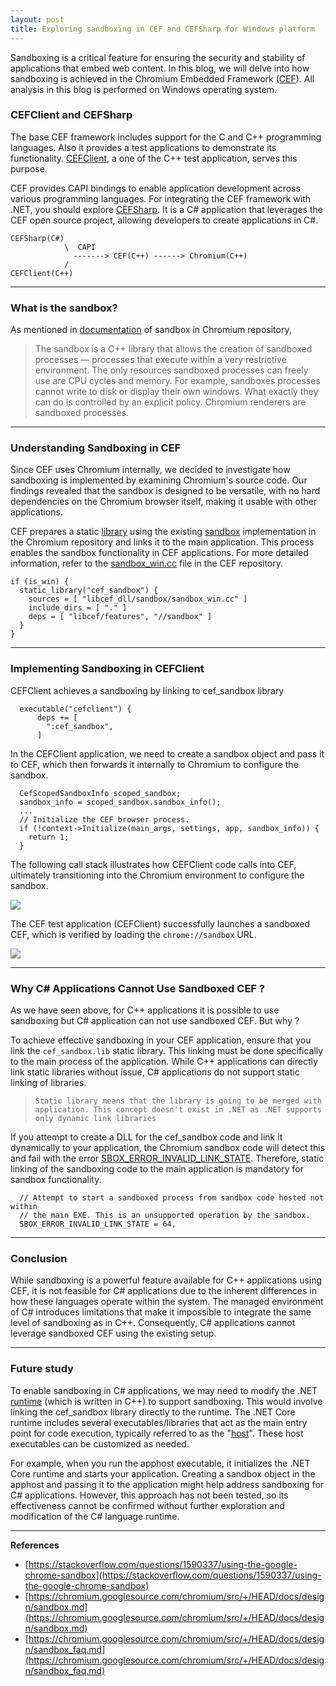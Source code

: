 ```yaml
---
layout: post
title: Exploring sandboxing in CEF and CEFSharp for Windows platform
---
```

Sandboxing is a critical feature for ensuring the security and stability of applications that embed web content. In this blog, we will delve into how sandboxing is achieved in the Chromium Embedded Framework ([CEF](https://bitbucket.org/chromiumembedded/cef/src/master/)). All analysis in this blog is performed on Windows operating system.


### CEFClient and CEFSharp
The base CEF framework includes support for the C and C++ programming languages. Also it provides a test applications to demonstrate its functionality. [CEFClient](https://bitbucket.org/chromiumembedded/cef/src/master/tests/cefclient/), a one of the C++ test application, serves this purpose. 

CEF provides CAPI bindings to enable application development across various programming languages. For integrating the CEF framework with .NET, you should explore [CEFSharp](https://github.com/cefsharp/CefSharp). It is a C# application that leverages the CEF open source project, allowing developers to create applications in C#.

```
CEFSharp(C#)
            \  CAPI 
              -------> CEF(C++) ------> Chromium(C++)
            /
CEFClient(C++)
```
---

### What is the sandbox?
As mentioned in [documentation](https://chromium.googlesource.com/chromium/src/+/HEAD/docs/design/sandbox_faq.md#what-is-the-sandbox) of sandbox in Chromium repository,
> The sandbox is a C++ library that allows the creation of sandboxed processes — processes that execute within a very restrictive environment. The only resources sandboxed processes can freely use are CPU cycles and memory. For example, sandboxes processes cannot write to disk or display their own windows. What exactly they can do is controlled by an explicit policy. Chromium renderers are sandboxed processes.
---

### Understanding Sandboxing in CEF

Since CEF uses Chromium internally, we decided to investigate how sandboxing is implemented by examining Chromium's source code. Our findings revealed that the sandbox is designed to be versatile, with no hard dependencies on the Chromium browser itself, making it usable with other applications.

CEF prepares a static [library](https://bitbucket.org/chromiumembedded/cef/src/69b884d39cbcb6497187a65d1fac6782ef823040/BUILD.gn#lines-1181) using the existing [sandbox](https://source.chromium.org/chromium/chromium/src/+/main:sandbox/win/src/) implementation in the Chromium repository and links it to the main application. This process enables the sandbox functionality in CEF applications. For more detailed information, refer to the [sandbox_win.cc](https://bitbucket.org/chromiumembedded/cef/src/master/libcef_dll/sandbox/sandbox_win.cc) file in the CEF repository.

```
if (is_win) {
  static_library("cef_sandbox") {
    sources = [ "libcef_dll/sandbox/sandbox_win.cc" ]
    include_dirs = [ "." ]
    deps = [ "libcef/features", "//sandbox" ]
  }
}
```

---

### Implementing Sandboxing in CEFClient

CEFClient achieves a sandboxing by linking to cef_sandbox library
```
  executable("cefclient") {
      deps += [
        ":cef_sandbox",
      ]
```

In the CEFClient application, we need to create a sandbox object and pass it to CEF, which then forwards it internally to Chromium to configure the sandbox.
```
  CefScopedSandboxInfo scoped_sandbox;
  sandbox_info = scoped_sandbox.sandbox_info();
  ...
  // Initialize the CEF browser process.
  if (!context->Initialize(main_args, settings, app, sandbox_info)) {
    return 1;
  }
```

The following call stack illustrates how CEFClient code calls into CEF, ultimately transitioning into the Chromium environment to configure the sandbox.

![](https://notes.igalia.com/uploads/bd290d80-d51f-4772-8e24-dc57ee73ba47.png)


The CEF test application (CEFClient) successfully launches a sandboxed CEF, which is verified by loading the ```chrome://sandbox``` URL.

![](https://notes.igalia.com/uploads/cb0b3336-4af7-49b1-82ed-2e1abccc2e38.png)

---

### Why C# Applications Cannot Use Sandboxed CEF ?

As we have seen above, for C++ applications it is possible to use sandboxing but C# application can not use sandboxed CEF. But why ? 

To achieve effective sandboxing in your CEF application, ensure that you link the `cef_sandbox.lib` static library. This linking must be done specifically to the main process of the application. While C++ applications can directly link static libraries without issue, C# applications do not support static linking of libraries.

> ```Static library means that the library is going to be merged with application. This concept doesn't exist in .NET as .NET supports only dynamic link libraries```

If you attempt to create a DLL for the cef_sandbox code and link it dynamically to your application, the Chromium sandbox code will detect this and fail with the error [SBOX_ERROR_INVALID_LINK_STATE](https://source.chromium.org/chromium/chromium/src/+/main:sandbox/win/src/sandbox_types.h;l=154?q=SBOX_ERROR_INVALID_LINK_STATE). Therefore, static linking of the sandboxing code to the main application is mandatory for sandbox functionality.


```
  // Attempt to start a sandboxed process from sandbox code hosted not within
  // the main EXE. This is an unsupported operation by the sandbox.
  SBOX_ERROR_INVALID_LINK_STATE = 64,
```
---
### Conclusion
While sandboxing is a powerful feature available for C++ applications using CEF, it is not feasible for C# applications due to the inherent differences in how these languages operate within the system. The managed environment of C# introduces limitations that make it impossible to integrate the same level of sandboxing as in C++. Consequently, C# applications cannot leverage sandboxed CEF using the existing setup.

---
### Future study
To enable sandboxing in C# applications, we may need to modify the .NET [runtime](https://github.com/.NET/runtime) (which is written in C++) to support sandboxing. This would involve linking the cef_sandbox library directly to the runtime. The .NET Core runtime includes several executables/libraries that act as the main entry point for code execution, typically referred to as the "[host](https://github.com/.NET/runtime/blob/main/docs/design/features/host-components.md)". These host executables can be customized as needed.

For example, when you run the apphost executable, it initializes the .NET Core runtime and starts your application. Creating a sandbox object in the apphost and passing it to the application might help address sandboxing for C# applications. However, this approach has not been tested, so its effectiveness cannot be confirmed without further exploration and modification of the C# language runtime.

---

**References**
- [https://stackoverflow.com/questions/1590337/using-the-google-chrome-sandbox](https://stackoverflow.com/questions/1590337/using-the-google-chrome-sandbox)
- [https://chromium.googlesource.com/chromium/src/+/HEAD/docs/design/sandbox.md](https://chromium.googlesource.com/chromium/src/+/HEAD/docs/design/sandbox.md)
- [https://chromium.googlesource.com/chromium/src/+/HEAD/docs/design/sandbox_faq.md](https://chromium.googlesource.com/chromium/src/+/HEAD/docs/design/sandbox_faq.md)